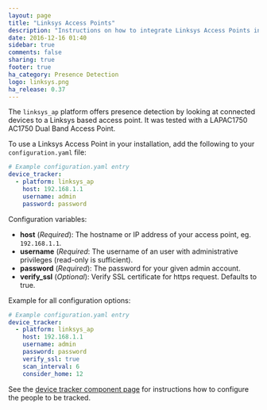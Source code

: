 ```yaml
---
layout: page
title: "Linksys Access Points"
description: "Instructions on how to integrate Linksys Access Points into Home Assistant."
date: 2016-12-16 01:40
sidebar: true
comments: false
sharing: true
footer: true
ha_category: Presence Detection
logo: linksys.png
ha_release: 0.37
---
```


The `linksys_ap` platform offers presence detection by looking at connected devices to a Linksys based access point.
It was tested with a LAPAC1750 AC1750 Dual Band Access Point.

To use a Linksys Access Point in your installation, add the following to your `configuration.yaml` file:

```yaml
# Example configuration.yaml entry
device_tracker:
  - platform: linksys_ap
    host: 192.168.1.1
    username: admin
    password: password
```

Configuration variables:

- **host** (*Required*): The hostname or IP address of your access point, eg. `192.168.1.1`.
- **username** (*Required*: The username of an user with administrative privileges (read-only is sufficient).
- **password** (*Required*): The password for your given admin account.
- **verify_ssl** (*Optional*): Verify SSL certificate for https request. Defaults to true.

Example for all configuration options:
```yaml
# Example configuration.yaml entry
device_tracker:
  - platform: linksys_ap
    host: 192.168.1.1
    username: admin
    password: password
    verify_ssl: true
    scan_interval: 6
    consider_home: 12
```

See the [device tracker component page](/components/device_tracker/) for instructions how to configure the people to be tracked.
